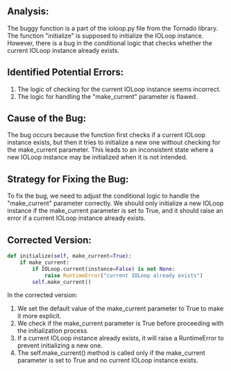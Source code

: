 ## Analysis:
The buggy function is a part of the ioloop.py file from the Tornado library. The function "initialize" is supposed to initialize the IOLoop instance. However, there is a bug in the conditional logic that checks whether the current IOLoop instance already exists.

## Identified Potential Errors:
1. The logic of checking for the current IOLoop instance seems incorrect.
2. The logic for handling the "make_current" parameter is flawed.

## Cause of the Bug:
The bug occurs because the function first checks if a current IOLoop instance exists, but then it tries to initialize a new one without checking for the make_current parameter. This leads to an inconsistent state where a new IOLoop instance may be initialized when it is not intended.

## Strategy for Fixing the Bug:
To fix the bug, we need to adjust the conditional logic to handle the "make_current" parameter correctly. We should only initialize a new IOLoop instance if the make_current parameter is set to True, and it should raise an error if a current IOLoop instance already exists.

## Corrected Version:
```python
def initialize(self, make_current=True):
    if make_current:
        if IOLoop.current(instance=False) is not None:
            raise RuntimeError("current IOLoop already exists")
        self.make_current()
```

In the corrected version:
1. We set the default value of the make_current parameter to True to make it more explicit.
2. We check if the make_current parameter is True before proceeding with the initialization process.
3. If a current IOLoop instance already exists, it will raise a RuntimeError to prevent initializing a new one.
4. The self.make_current() method is called only if the make_current parameter is set to True and no current IOLoop instance exists.